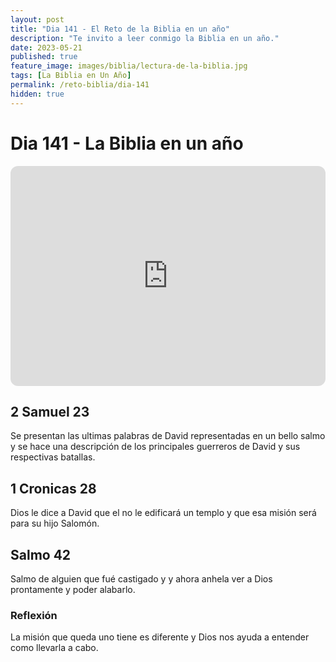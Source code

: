 ```yaml
---
layout: post
title: "Dia 141 - El Reto de la Biblia en un año"
description: "Te invito a leer conmigo la Biblia en un año."
date: 2023-05-21
published: true
feature_image: images/biblia/lectura-de-la-biblia.jpg
tags: [La Biblia en Un Año]
permalink: /reto-biblia/dia-141
hidden: true
---
```


# Dia 141 - La Biblia en un año
<iframe style="border-radius:12px" src="https://open.spotify.com/embed/episode/0OCOf03qLy1P8wdhCLJW6u?utm_source=generator" width="100%" height="352" frameBorder="0" allowfullscreen="" allow="autoplay; clipboard-write; encrypted-media; fullscreen; picture-in-picture" loading="lazy"></iframe>

## 2 Samuel 23
Se presentan las ultimas palabras de David representadas en un bello salmo y se hace una descripción de los principales guerreros de David y sus respectivas batallas.

## 1 Cronicas 28
Dios le dice a David que el no le edificará un templo y que esa misión será para su hijo Salomón.

## Salmo 42
Salmo de alguien que fué castigado y y ahora anhela ver a Dios prontamente y poder alabarlo.

### Reflexión
La misión que queda uno tiene es diferente y Dios nos ayuda a entender como llevarla a cabo.
